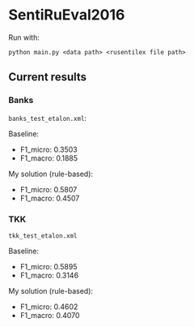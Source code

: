 # SentiRuEval2016



Run with:

`python main.py <data path> <rusentilex file path>`

## Current results
### Banks

`banks_test_etalon.xml`:

Baseline:

- F1_micro: 0.3503
- F1_macro: 0.1885

My solution (rule-based):

- F1_micro: 0.5807
- F1_macro: 0.4507

### TKK

`tkk_test_etalon.xml`

Baseline:

- F1_micro: 0.5895
- F1_macro: 0.3146

My solution (rule-based):

- F1_micro: 0.4602
- F1_macro: 0.4070

